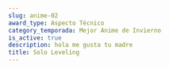 ```yaml
---
slug: anime-02
award_type: Aspecto Técnico
category_temporada: Mejor Anime de Invierno
is_active: true
description: hola me gusta tu madre
title: Solo Leveling
---
```

